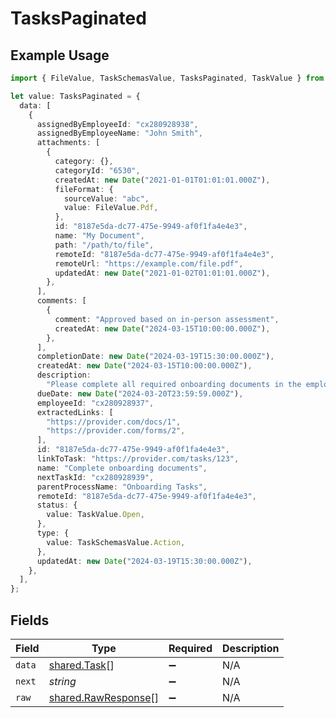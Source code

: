 # TasksPaginated

## Example Usage

```typescript
import { FileValue, TaskSchemasValue, TasksPaginated, TaskValue } from "@stackone/stackone-client-ts/sdk/models/shared";

let value: TasksPaginated = {
  data: [
    {
      assignedByEmployeeId: "cx280928938",
      assignedByEmployeeName: "John Smith",
      attachments: [
        {
          category: {},
          categoryId: "6530",
          createdAt: new Date("2021-01-01T01:01:01.000Z"),
          fileFormat: {
            sourceValue: "abc",
            value: FileValue.Pdf,
          },
          id: "8187e5da-dc77-475e-9949-af0f1fa4e4e3",
          name: "My Document",
          path: "/path/to/file",
          remoteId: "8187e5da-dc77-475e-9949-af0f1fa4e4e3",
          remoteUrl: "https://example.com/file.pdf",
          updatedAt: new Date("2021-01-02T01:01:01.000Z"),
        },
      ],
      comments: [
        {
          comment: "Approved based on in-person assessment",
          createdAt: new Date("2024-03-15T10:00:00.000Z"),
        },
      ],
      completionDate: new Date("2024-03-19T15:30:00.000Z"),
      createdAt: new Date("2024-03-15T10:00:00.000Z"),
      description:
        "Please complete all required onboarding documents in the employee portal",
      dueDate: new Date("2024-03-20T23:59:59.000Z"),
      employeeId: "cx280928937",
      extractedLinks: [
        "https://provider.com/docs/1",
        "https://provider.com/forms/2",
      ],
      id: "8187e5da-dc77-475e-9949-af0f1fa4e4e3",
      linkToTask: "https://provider.com/tasks/123",
      name: "Complete onboarding documents",
      nextTaskId: "cx280928939",
      parentProcessName: "Onboarding Tasks",
      remoteId: "8187e5da-dc77-475e-9949-af0f1fa4e4e3",
      status: {
        value: TaskValue.Open,
      },
      type: {
        value: TaskSchemasValue.Action,
      },
      updatedAt: new Date("2024-03-19T15:30:00.000Z"),
    },
  ],
};
```

## Fields

| Field                                                             | Type                                                              | Required                                                          | Description                                                       |
| ----------------------------------------------------------------- | ----------------------------------------------------------------- | ----------------------------------------------------------------- | ----------------------------------------------------------------- |
| `data`                                                            | [shared.Task](../../../sdk/models/shared/task.md)[]               | :heavy_minus_sign:                                                | N/A                                                               |
| `next`                                                            | *string*                                                          | :heavy_minus_sign:                                                | N/A                                                               |
| `raw`                                                             | [shared.RawResponse](../../../sdk/models/shared/rawresponse.md)[] | :heavy_minus_sign:                                                | N/A                                                               |